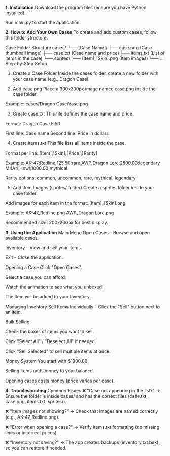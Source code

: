 **1. Installation**
Download the program files (ensure you have Python installed).

Run main.py to start the application.

**2. How to Add Your Own Cases**
To create and add custom cases, follow this folder structure:

Case Folder Structure
cases/
└── [Case Name]/
    ├── case.png            (Case thumbnail image)
    ├── case.txt            (Case name and price)
    ├── items.txt           (List of items in the case)
    └── sprites/
        ├── [Item]_[Skin].png   (Item images)
        └── ...
Step-by-Step Setup
1. Create a Case Folder
Inside the cases folder, create a new folder with your case name (e.g., Dragon Case).

2. Add case.png
Place a 300x300px image named case.png inside the case folder.

Example:
cases/Dragon Case/case.png

3. Create case.txt
This file defines the case name and price.

Format:
Dragon Case
5.50

First line: Case name
Second line: Price in dollars

4. Create items.txt
This file lists all items inside the case.

Format per line:
[Item];[Skin];[Price];[Rarity]

Example:
AK-47;Redline;125.50;rare
AWP;Dragon Lore;2500.00;legendary
M4A4;Howl;1000.00;mythical

Rarity options: common, uncommon, rare, mythical, legendary

5. Add Item Images (sprites/ folder)
Create a sprites folder inside your case folder.

Add images for each item in the format:
[Item]_[Skin].png

Example:
AK-47_Redline.png
AWP_Dragon Lore.png

Recommended size: 200x200px for best display.

**3. Using the Application**
Main Menu
Open Cases – Browse and open available cases.

Inventory – View and sell your items.

Exit – Close the application.

Opening a Case
Click "Open Cases".

Select a case you can afford.

Watch the animation to see what you unboxed!

The item will be added to your Inventory.

Managing Inventory
Sell Items Individually – Click the "Sell" button next to an item.

Bulk Selling:

Check the boxes of items you want to sell.

Click "Select All" / "Deselect All" if needed.

Click "Sell Selected" to sell multiple items at once.

Money System
You start with $1000.00.

Selling items adds money to your balance.

Opening cases costs money (price varies per case).

**4. Troubleshooting**
Common Issues
❌ "Case not appearing in the list?"
→ Ensure the folder is inside cases/ and has the correct files (case.txt, case.png, items.txt, sprites/).

❌ "Item images not showing?"
→ Check that images are named correctly (e.g., AK-47_Redline.png).

❌ "Error when opening a case?"
→ Verify items.txt formatting (no missing lines or incorrect prices).

❌ "Inventory not saving?"
→ The app creates backups (inventory.txt.bak), so you can restore if needed.